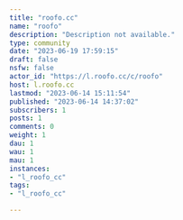 ```yaml
---
title: "roofo.cc" 
name: "roofo"
description: "Description not available."
type: community
date: "2023-06-19 17:59:15"
draft: false
nsfw: false
actor_id: "https://l.roofo.cc/c/roofo"
host: l.roofo.cc
lastmod: "2023-06-14 15:11:54"
published: "2023-06-14 14:37:02"
subscribers: 1
posts: 1
comments: 0
weight: 1
dau: 1
wau: 1
mau: 1
instances:
- "l_roofo_cc"
tags: 
- "l_roofo_cc"

---
```

